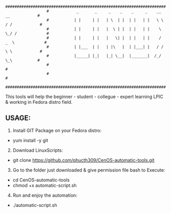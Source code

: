                       ######################################################################
                      #            _       _     _    _    _     _    __     __            #
                      #           | |     | |   | \  | |  | |   | |   \ \   / /            #
                      #           | |     | |   |  \ | |  | |   | |    \ \_/ /             #
                      #           | |     | |   |   \| |  | |   | |    /  _  \             #
                      #           | |___  | |   | |\   |  | |___| |   / /   \ \            #
                      #           |_____| |_|   |_| \__|  |_______|  /_/     \_\           #
                      #                                                                    #
                      #                                                                    #
                      ######################################################################
This tools will help the beginner - student - collegue - expert learning LPIC & working in Fedora distro field.

USAGE:
------

1. Install GIT Package on your Fedora distro:

  - yum install -y git

2. Download LinuxScripts:

  - git clone https://github.com/phucth309/CenOS-automatic-tools.git

3. Go to the folder just downloaded & give permission file bash to Execute:

  - cd CenOS-automatic-tools
  - chmod +x automatic-script.sh

4. Run and enjoy the automation:

  - ./automatic-script.sh
